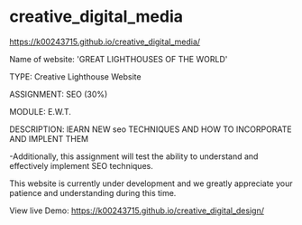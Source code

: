 # creative_digital_media

https://k00243715.github.io/creative_digital_media/


Name of website: 'GREAT LIGHTHOUSES OF THE WORLD'

TYPE: Creative Lighthouse Website

ASSIGNMENT: SEO (30%)

MODULE: E.W.T.

DESCRIPTION: lEARN NEW seo TECHNIQUES AND HOW TO INCORPORATE AND IMPLENT THEM

-Additionally, this assignment will test the ability to understand and effectively implement SEO techniques.


This website is currently under development and we greatly appreciate your patience and understanding during this time.

View live Demo: https://k00243715.github.io/creative_digital_design/
